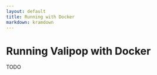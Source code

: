 ```yaml
---
layout: default
title: Running with Docker 
markdown: kramdown
---
```


# Running Valipop with Docker

TODO